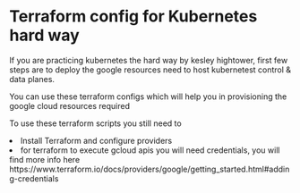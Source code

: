 <h1>Terraform config for Kubernetes hard way</h1>

If you are practicing kubernetes the hard way by kesley hightower, first few steps are to deploy the google resources need to host kubernetest control & data planes. <br/>

You can use these terraform configs which will help you in provisioning the google cloud resources required <br/>

To use these terraform scripts you still need to
 <li>Install Terraform and configure providers</li>
 <li>for terraform to execute gcloud apis you will need credentials, you will find more info here https://www.terraform.io/docs/providers/google/getting_started.html#adding-credentials </li>

 
